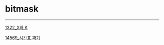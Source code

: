 # bitmask

---

[1322_X와 K](bitmask%205538523fa7684cc99c143fbefd76ec53/1322_X%E1%84%8B%E1%85%AA%20K%204d49a6a82b0648a0a8e75b458dabf167.md)

[14569_시간표 짜기](bitmask%205538523fa7684cc99c143fbefd76ec53/14569_%E1%84%89%E1%85%B5%E1%84%80%E1%85%A1%E1%86%AB%E1%84%91%E1%85%AD%20%E1%84%8D%E1%85%A1%E1%84%80%E1%85%B5%20c4d67c613d6c4d24b5afac07a656900c.md)